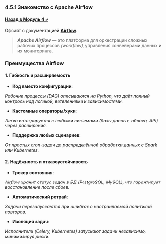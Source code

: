 ### 4.5.1 Знакомство с Apache Airflow

#### [Назад в Модуль 4 ⤶](/DE-101/Module4/readme.md)

Офсайт с документацией **[Airflow](https://airflow.apache.org/docs/)**.

> ***Apache Airflow*** — это платформа для оркестрации сложных рабочих процессов _(workflow)_, управления 
> конвейерами данных и их мониторинга.

### Преимущества Airflow
#### 1. Гибкость и расширяемость
- **Код вместо конфигурации**:

_Рабочие процессы (DAG) описываются на Python, что даёт полный контроль над логикой, ветвлениями и зависимостями._

- **Кастомные операторы/хуки**: 

_Легко интегрируется с любыми системами (базы данных, облака, API) через расширения._

- **Поддержка любых сценариев**:

_От простых cron-задач до распределённой обработки данных с Spark или Kubernetes._

#### 2. Надёжность и отказоустойчивость
- **Трекер состояния**:

_Airflow хранит статус задач в БД (PostgreSQL, MySQL), что гарантирует восстановление после сбоев._

- **Автоматический ретрай**:

_Задачи перезапускаются при ошибках с настраиваемой политикой повторов._

- **Изоляция задач**:

_Исполнители (Celery, Kubernetes) запускают задачи независимо, минимизируя риски._